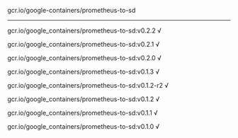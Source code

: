 gcr.io/google-containers/prometheus-to-sd 

----
gcr.io/google_containers/prometheus-to-sd:v0.2.2 √

gcr.io/google_containers/prometheus-to-sd:v0.2.1 √

gcr.io/google_containers/prometheus-to-sd:v0.2.0 √

gcr.io/google_containers/prometheus-to-sd:v0.1.3 √

gcr.io/google_containers/prometheus-to-sd:v0.1.2-r2 √

gcr.io/google_containers/prometheus-to-sd:v0.1.2 √

gcr.io/google_containers/prometheus-to-sd:v0.1.1 √

gcr.io/google_containers/prometheus-to-sd:v0.1.0 √

